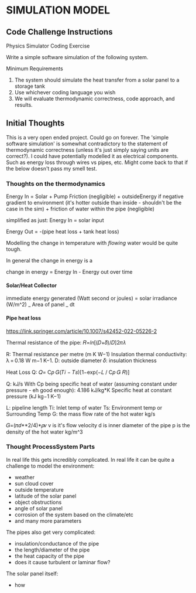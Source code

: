 # SIMULATION MODEL

## Code Challenge Instructions

Physics Simulator Coding Exercise

Write a simple software simulation of the following system.

Minimum Requirements

1. The system should simulate the heat transfer from a solar panel to a storage tank
2. Use whichever coding language you wish
3. We will evaluate thermodynamic correctness, code approach, and results.

## Initial Thoughts

This is a very open ended project. Could go on forever. The 'simple software simulation' is somewhat contradictory to the statement of thermodynamic correctness (unless it's just simply saying units are correct?). I could have potentially modelled it as electrical components. Such as energy loss through wires vs pipes, etc. Might come back to that if the below doesn't pass my smell test.

### Thoughts on the thermodynamics

Energy In = Solar + Pump Friction (negligible) + outsideEnergy if negative gradient to environment (it's hotter outside than inside - shouldn't be the case in the sim) + friction of water within the pipe (negligible)

simplified as just: Energy In = solar input

Energy Out = -(pipe heat loss + tank heat loss)

Modelling the change in temperature with _flowing_ water would be quite tough.

In general the change in energy is a

change in energy = Energy In - Energy out over time

#### Solar/Heat Collector

immediate energy generated (Watt second or joules) = solar irradiance (W/m^2) _ Area of panel _ dt

#### Pipe heat loss

https://link.springer.com/article/10.1007/s42452-022-05226-2

Thermal resistance of the pipe:
𝑅=𝑙𝑛[(𝐷+𝛿)/𝐷]2𝜋𝜆

R: Thermal resistance per metre (m K W−1)
Insulation thermal conductivity: λ = 0.18 W m−1 K−1.
D: outside diameter
𝛿: insulation thickness

Heat Loss Q:
𝑄= C𝑝 𝐺(𝑇𝑖 − 𝑇𝑠)[1−exp(−𝐿 / C𝑝 𝐺 𝑅)]

Q: kJ/s
With Cp being specific heat of water (assuming constant under pressure - eh good enough): 4.186 kJ/kg\*K
Specific heat at constant pressure (kJ kg−1 K−1)

L: pipeline length
Ti: Inlet temp of water
Ts: Environment temp or Surrounding Temp
G: the mass flow rate of the hot water kg/s

𝐺=(𝜋𝑑\**2/4)*𝜌𝑣
v is it's flow velocity
d is inner diameter of the pipe
p is the density of the hot water kg/m^3

### Thought ProcessSystem Parts

In real life this gets incredibly complicated. In real life it can be quite a challenge to model the environment:

- weather
- sun cloud cover
- outside temperature
- latitude of the solar panel
- object obstructions
- angle of solar panel
- corrosion of the system based on the climate/etc
- and many more parameters

The pipes also get very complicated:

- insulation/conductance of the pipe
- the length/diameter of the pipe
- the heat capacity of the pipe
- does it cause turbulent or laminar flow?

The solar panel itself:

- how
